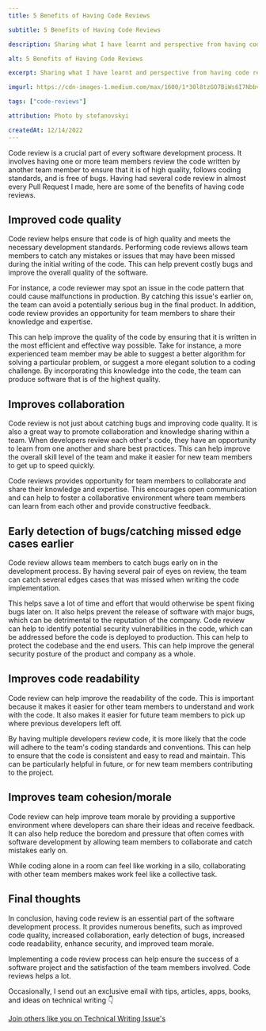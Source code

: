 ```yaml
---
title: 5 Benefits of Having Code Reviews

subtitle: 5 Benefits of Having Code Reviews

description: Sharing what I have learnt and perspective from having code reviews

alt: 5 Benefits of Having Code Reviews

excerpt: Sharing what I have learnt and perspective from having code reviews

imgurl: https://cdn-images-1.medium.com/max/1600/1*30l8tzGO7BiWs6I7NbbvBQ.png

tags: ["code-reviews"]

attribution: Photo by stefanovskyi

createdAt: 12/14/2022
---
```


Code review is a crucial part of every software development process. It involves having one or more team members review the code written by another team member to ensure that it is of high quality, follows coding standards, and is free of bugs.
Having had several code review in almost every Pull Request I made, here are some of the benefits of having code reviews.

## Improved code quality

Code review helps ensure that code is of high quality and meets the necessary development standards. Performing code reviews allows team members to catch any mistakes or issues that may have been missed during the initial writing of the code. This can help prevent costly bugs and improve the overall quality of the software.

For instance, a code reviewer may spot an issue in the code pattern that could cause malfunctions in production. By catching this issue's earlier on, the team can avoid a potentially serious bug in the final product. In addition, code review provides an opportunity for team members to share their knowledge and expertise.

This can help improve the quality of the code by ensuring that it is written in the most efficient and effective way possible. Take for instance, a more experienced team member may be able to suggest a better algorithm for solving a particular problem, or suggest a more elegant solution to a coding challenge. By incorporating this knowledge into the code, the team can produce software that is of the highest quality.

## Improves collaboration

Code review is not just about catching bugs and improving code quality. It is also a great way to promote collaboration and knowledge sharing within a team. When developers review each other's code, they have an opportunity to learn from one another and share best practices. This can help improve the overall skill level of the team and make it easier for new team members to get up to speed quickly.

Code reviews provides opportunity for team members to collaborate and share their knowledge and expertise. This encourages open communication and can help to foster a collaborative environment where team members can learn from each other and provide constructive feedback.

## Early detection of bugs/catching missed edge cases earlier

Code review allows team members to catch bugs early on in the development process. By having several pair of eyes on review, the team can catch several edges cases that was missed when writing the code implementation.

This helps save a lot of time and effort that would otherwise be spent fixing bugs later on. It also helps prevent the release of software with major bugs, which can be detrimental to the reputation of the company. Code review can help to identify potential security vulnerabilities in the code, which can be addressed before the code is deployed to production. This can help to protect the codebase and the end users. This can help improve the general security posture of the product and company as a whole.

## Improves code readability

Code review can help improve the readability of the code. This is important because it makes it easier for other team members to understand and work with the code. It also makes it easier for future team members to pick up where previous developers left off.

By having multiple developers review code, it is more likely that the code will adhere to the team's coding standards and conventions. This can help to ensure that the code is consistent and easy to read and maintain. This can be particularly helpful in future, or for new team members contributing to the project.

## Improves team cohesion/morale

Code review can help improve team morale by providing a supportive environment where developers can share their ideas and receive feedback. It can also help reduce the boredom and pressure that often comes with software development by allowing team members to collaborate and catch mistakes early on.

While coding alone in a room can feel like working in a silo, collaborating with other team members makes work feel like a collective task.

## Final thoughts

In conclusion, having code review is an essential part of the software development process. It provides numerous benefits, such as improved code quality, increased collaboration, early detection of bugs, increased code readability, enhance security, and improved team morale.

Implementing a code review process can help ensure the success of a software project and the satisfaction of the team members involved. Code reviews helps a lot.

Occasionally, I send out an exclusive email with tips, articles, apps, books, and ideas on technical writing 👇

[Join others like you on Technical Writing Issue's](https://artisanal-thinker-2556.ck.page/6e2ba71172)
